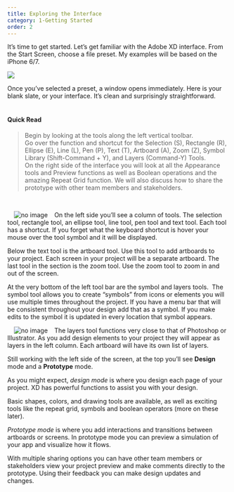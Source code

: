 ```yaml
---
title: Exploring the Interface
category: 1-Getting Started
order: 2
---
```


It’s time to get started. Let’s get familiar with the Adobe XD interface. From the Start Screen, choose a file preset. My examples will be based on the iPhone 6/7.

![](https://iwilfried.github.io/Adobe-XD-eBook/images/XD-Interface-01.png)

Once you’ve selected a preset, a window opens immediately. Here is your blank slate, or your interface. It’s clean and surprisingly straightforward.  
&nbsp; 

#### Quick Read  
>Begin by looking at the tools along the left vertical toolbar.  
Go over the function and shortcut for the Selection (S), Rectangle (R), Ellipse (E), Line (L), Pen (P), Text (T), Artboard (A), Zoom (Z), Symbol Library (Shift-Command + Y), and Layers (Command-Y) Tools.  
On the right side of the interface you will look at all the Appearance tools and Preview functions as well as Boolean operations and the amazing Repeat Grid function. We will also discuss how to share the prototype with other team members and stakeholders.
    

&nbsp; 

<img style="padding: 0px 15px; float: left" src="https://iwilfried.github.io/Adobe-XD-eBook/images/XD-Interface-02.png" alt="no image" />On the left side you’ll see a column of tools. The selection tool, rectangle tool, an ellipse tool, line tool, pen tool and text tool. Each tool has a shortcut. If you forget what the keyboard shortcut is hover your mouse over the tool symbol and it will be displayed.

Below the text tool is the artboard tool. Use this tool to add artboards to your project. Each screen in your project will be a separate artboard. The last tool in the section is the zoom tool. Use the zoom tool to zoom in and out of the screen.

At the very bottom of the left tool bar are the symbol and layers tools. &nbsp;The symbol tool allows you to create “symbols” from icons or elements you will use multiple times throughout the project. If you have a menu bar that will be consistent throughout your design add that as a symbol. If you make edits to the symbol it is updated in every location that symbol appears.

<img style="padding: 0px 15px; float: left" src="https://iwilfried.github.io/Adobe-XD-eBook/images/XD-Interface-03.png" alt="no image" />The layers tool functions very close to that of Photoshop or Illustrator. As you add design elements to your project they will appear as layers in the left column. Each artboard will have its own list of layers.

Still working with the left side of the screen, at the top you’ll see **Design** mode and a **Prototype** mode.

As you might expect, *design mode* is where you design each page of your project. XD has powerful functions to assist you with your design. 

Basic shapes, colors, and drawing tools are available, as well as exciting tools like the repeat grid, symbols and boolean operators (more on these later).

*Prototype mode* is where you add interactions and transitions between artboards or screens. In prototype mode you can preview a simulation of your app and visualize how it flows. 




With multiple sharing options you can have other team members or stakeholders view your project preview and make comments directly to the prototype. Using their feedback you can make design updates and changes.